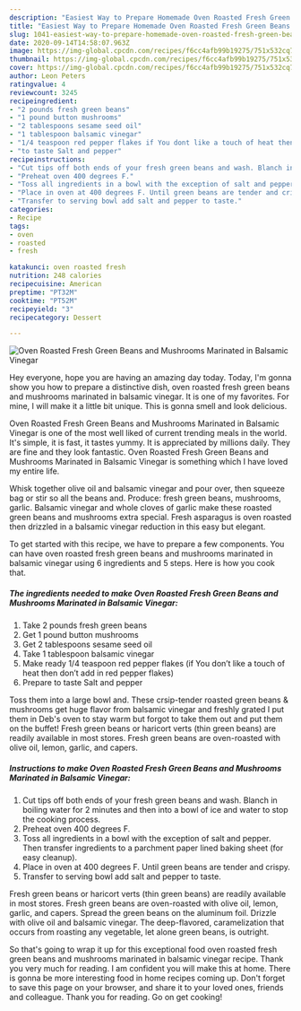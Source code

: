 ```yaml
---
description: "Easiest Way to Prepare Homemade Oven Roasted Fresh Green Beans and Mushrooms Marinated in Balsamic Vinegar"
title: "Easiest Way to Prepare Homemade Oven Roasted Fresh Green Beans and Mushrooms Marinated in Balsamic Vinegar"
slug: 1041-easiest-way-to-prepare-homemade-oven-roasted-fresh-green-beans-and-mushrooms-marinated-in-balsamic-vinegar
date: 2020-09-14T14:58:07.963Z
image: https://img-global.cpcdn.com/recipes/f6cc4afb99b19275/751x532cq70/oven-roasted-fresh-green-beans-and-mushrooms-marinated-in-balsamic-vinegar-recipe-main-photo.jpg
thumbnail: https://img-global.cpcdn.com/recipes/f6cc4afb99b19275/751x532cq70/oven-roasted-fresh-green-beans-and-mushrooms-marinated-in-balsamic-vinegar-recipe-main-photo.jpg
cover: https://img-global.cpcdn.com/recipes/f6cc4afb99b19275/751x532cq70/oven-roasted-fresh-green-beans-and-mushrooms-marinated-in-balsamic-vinegar-recipe-main-photo.jpg
author: Leon Peters
ratingvalue: 4
reviewcount: 3245
recipeingredient:
- "2 pounds fresh green beans"
- "1 pound button mushrooms"
- "2 tablespoons sesame seed oil"
- "1 tablespoon balsamic vinegar"
- "1/4 teaspoon red pepper flakes if You dont like a touch of heat then dont add in red pepper flakes"
- "to taste Salt and pepper"
recipeinstructions:
- "Cut tips off both ends of your fresh green beans and wash. Blanch in boiling water for 2 minutes and then into a bowl of ice and water to stop the cooking process."
- "Preheat oven 400 degrees F."
- "Toss all ingredients in a bowl with the exception of salt and pepper. Then transfer ingredients to a parchment paper lined baking sheet (for easy cleanup)."
- "Place in oven at 400 degrees F. Until green beans are tender and crispy."
- "Transfer to serving bowl add salt and pepper to taste."
categories:
- Recipe
tags:
- oven
- roasted
- fresh

katakunci: oven roasted fresh 
nutrition: 248 calories
recipecuisine: American
preptime: "PT32M"
cooktime: "PT52M"
recipeyield: "3"
recipecategory: Dessert

---
```



![Oven Roasted Fresh Green Beans and Mushrooms Marinated in Balsamic Vinegar](https://img-global.cpcdn.com/recipes/f6cc4afb99b19275/751x532cq70/oven-roasted-fresh-green-beans-and-mushrooms-marinated-in-balsamic-vinegar-recipe-main-photo.jpg)

Hey everyone, hope you are having an amazing day today. Today, I'm gonna show you how to prepare a distinctive dish, oven roasted fresh green beans and mushrooms marinated in balsamic vinegar. It is one of my favorites. For mine, I will make it a little bit unique. This is gonna smell and look delicious.

Oven Roasted Fresh Green Beans and Mushrooms Marinated in Balsamic Vinegar is one of the most well liked of current trending meals in the world. It's simple, it is fast, it tastes yummy. It is appreciated by millions daily. They are fine and they look fantastic. Oven Roasted Fresh Green Beans and Mushrooms Marinated in Balsamic Vinegar is something which I have loved my entire life.

Whisk together olive oil and balsamic vinegar and pour over, then squeeze bag or stir so all the beans and. Produce: fresh green beans, mushrooms, garlic. Balsamic vinegar and whole cloves of garlic make these roasted green beans and mushrooms extra special. Fresh asparagus is oven roasted then drizzled in a balsamic vinegar reduction in this easy but elegant.


To get started with this recipe, we have to prepare a few components. You can have oven roasted fresh green beans and mushrooms marinated in balsamic vinegar using 6 ingredients and 5 steps. Here is how you cook that.

<!--inarticleads1-->

##### The ingredients needed to make Oven Roasted Fresh Green Beans and Mushrooms Marinated in Balsamic Vinegar:

1. Take 2 pounds fresh green beans
1. Get 1 pound button mushrooms
1. Get 2 tablespoons sesame seed oil
1. Take 1 tablespoon balsamic vinegar
1. Make ready 1/4 teaspoon red pepper flakes (if You don’t like a touch of heat then don’t add in red pepper flakes)
1. Prepare to taste Salt and pepper


Toss them into a large bowl and. These crsip-tender roasted green beans &amp; mushrooms get huge flavor from balsamic vinegar and freshly grated I put them in Deb&#39;s oven to stay warm but forgot to take them out and put them on the buffet! Fresh green beans or haricort verts (thin green beans) are readily available in most stores. Fresh green beans are oven-roasted with olive oil, lemon, garlic, and capers. 

<!--inarticleads2-->

##### Instructions to make Oven Roasted Fresh Green Beans and Mushrooms Marinated in Balsamic Vinegar:

1. Cut tips off both ends of your fresh green beans and wash. Blanch in boiling water for 2 minutes and then into a bowl of ice and water to stop the cooking process.
1. Preheat oven 400 degrees F.
1. Toss all ingredients in a bowl with the exception of salt and pepper. Then transfer ingredients to a parchment paper lined baking sheet (for easy cleanup).
1. Place in oven at 400 degrees F. Until green beans are tender and crispy.
1. Transfer to serving bowl add salt and pepper to taste.


Fresh green beans or haricort verts (thin green beans) are readily available in most stores. Fresh green beans are oven-roasted with olive oil, lemon, garlic, and capers. Spread the green beans on the aluminum foil. Drizzle with olive oil and balsamic vinegar. The deep-flavored, caramelization that occurs from roasting any vegetable, let alone green beans, is outright. 

So that's going to wrap it up for this exceptional food oven roasted fresh green beans and mushrooms marinated in balsamic vinegar recipe. Thank you very much for reading. I am confident you will make this at home. There is gonna be more interesting food in home recipes coming up. Don't forget to save this page on your browser, and share it to your loved ones, friends and colleague. Thank you for reading. Go on get cooking!
